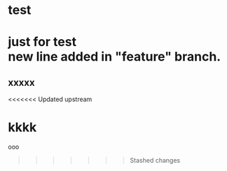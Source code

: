 test
====
just for test  
new line added in "feature" branch.
=======
xxxxx
--------------------
<<<<<<< Updated upstream



kkkk
=======
ooo
>>>>>>> Stashed changes
